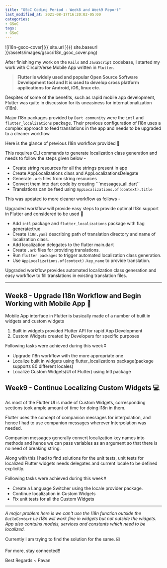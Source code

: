```yaml
---
title: "GSoC Coding Period - Week8 and Week9 Report"
last_modified_at: 2021-08-17T16:20:02-05:00
categories:
- GSoC
tags:
- GSoC
---
```

 
![i18n-gsoc-cover]({{ site.url }}{{ site.baseurl }}/assets/images/gsoc/i18n_gsoc_cover.png)
 
After finishing my work on the ```Rails``` and ```JavaScript``` codebase, I started my work with CircuitVerse Mobile App written in ```Flutter```.
 
> **Flutter is widely used and popular Open Source Software Development tool and It is used to develop cross platform applications for Android, iOS, linux etc.**
 
Despites of some of the benefits, such as rapid mobile app development, Flutter was quite in discussion for its uneasiness for internationalization (I18n). 
 
Major I18n packages provided by ```Dart community``` were the ```intl``` and ```flutter_localizations``` package. Their previous configuration of I18n uses a complex approach to feed translations in the app and needs to be upgraded to a cleaner workflow.
 
Here is the glance of previous I18n workflow provided 👀
 
This requires CLI commands to generate localization class generation and needs to follow the steps given below -
 
* Create string resources for all the strings present in app
* Create AppLocalizations class and AppLocalizationsDelegate
* Generate ```.arb``` files from string resources
* Convert them into dart code by creating ```messages_all.dart``
* Translations can be feed using ```AppLocalizations.of(context).title```
 
This was updated to more cleaner workflow as follows -
 
Upgraded workflow will provide easy steps to provide optimal I18n support in Flutter and considered to be used 🔽
 
* Add ```intl``` package and ```flutter_localizations``` package with flag generate:true
* Create ```l10n.yaml``` describing path of translation directory and name of localization class.
* Add localization delegates to the flutter main.dart
* Create ```.arb``` files for providing translations.
* Run ```flutter packages``` to trigger automated localization class generation.
* Use ```AppLocalizations.of(context).key_name``` to provide translation.
 
Upgraded workflow provides automated localization class generation and easy workflow to fill translations in existing translation files.

-------------------------------------------------------------------------------------------------------
 
## Week8 - Upgrade I18n Workflow and Begin Working with Mobile App 🔄
 
Mobile App interface in Flutter is basically made of a number of built in widgets and custom widgets
 
1. Built in widgets provided Flutter API for rapid App Development
2. Custom Widgets created by Developers for specific purposes
 
Following tasks were achieved during this week ⏬ 
 
* Upgrade I18n workflow with the more appropriate one
* Localize built in widgets using flutter_localizations package(package supports 80 different locales)
* Localize Custom Widgets(UI of Flutter) using Intl package
 
## Week9 - Continue Localizing Custom Widgets 💻 
 
As most of the Flutter UI is made of Custom Widgets, corresponding sections took ample amount of time for doing I18n in them.
 
Flutter uses the concept of companion messages for interpolation, and hence I had to use companion messages wherever Interpolation was needed.
 
Companion messages generally convert localization key names into methods and hence we can pass variables as an argument so that there is no need of breaking string.
 
Along with this I had to find solutions for the unit tests, unit tests for localized Flutter widgets needs delegates and current locale to be defined explicitly.
 
Following tasks were achieved during this week ⏬ 
 
* Create a Language Switcher using the locale provider package.
* Continue localization in Custom Widgets
* Fix unit tests for all the Custom Widgets
 
 -------------------------------------------------------------------------------------------------------
 
*A major problem here is we can't use the I18n function outside the ```BuildContext``` i.e I18n will work fine in widgets but not outside the widgets. App also contains models, services and constants which need to be localized.*
 
Currently I am trying to find the solution for the same. ☑️
 
For more, stay connected!!
 
Best Regards ~ Pavan
